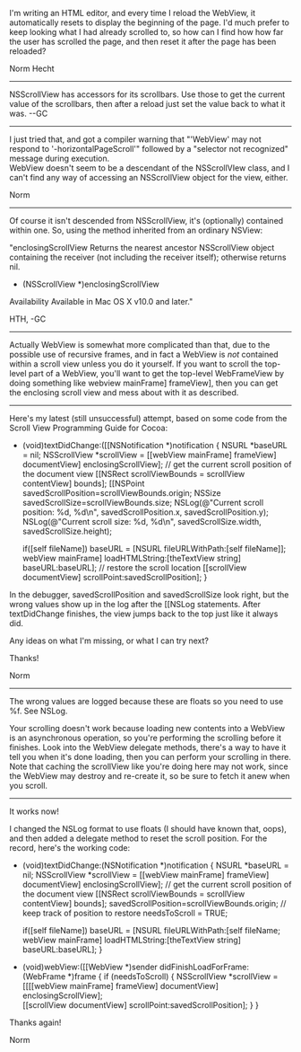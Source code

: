


I'm writing an HTML editor, and every time I reload the WebView, it automatically resets to display the beginning of the page.  I'd much prefer to keep looking what I had already scrolled to, so how can I find how how far the user has scrolled the page, and then reset it after the page has been reloaded?

Norm Hecht

----

NSScrollView has accessors for its scrollbars. Use those to get the current value of the scrollbars, then after a reload just set the value back to what it was. --GC

----

I just tried that, and got a compiler warning that "'WebView' may not respond to '-horizontalPageScroll'" followed by a  "selector not recognized" message during execution.  
WebView doesn't seem to be a descendant of the NSScrollVIew class, and I can't find any way of accessing an NSScrollView object for the view, either.  

Norm

----

Of course it isn't descended from NSScrollView, it's (optionally) contained within one. So, using the method inherited from an ordinary NSView:

"enclosingScrollView
Returns the nearest ancestor NSScrollView object containing the receiver (not including the receiver itself); otherwise returns nil.

- (NSScrollView *)enclosingScrollView

Availability
Available in Mac OS X v10.0 and later."

HTH, -GC

----

Actually WebView is somewhat more complicated than that, due to the possible use of recursive frames, and in fact a WebView is *not* contained within a scroll view unless you do it yourself. If you want to scroll the top-level part of a WebView, you'll want to get the top-level WebFrameView by doing something like     webview mainFrame] frameView], then you can get the enclosing scroll view and mess about with it as described.

----

Here's my latest (still unsuccessful) attempt, based on some code from the Scroll View Programming Guide for Cocoa:

     
- (void)textDidChange:([[NSNotification *)notification {
	NSURL *baseURL = nil;
	NSScrollView *scrollView = [[webView mainFrame] frameView] documentView] enclosingScrollView];
	// get the current scroll position of the document view
	[[NSRect scrollViewBounds = scrollView contentView] bounds];
	[[NSPoint savedScrollPosition=scrollViewBounds.origin;
	NSSize savedScrollSize=scrollViewBounds.size;
	NSLog(@"Current scroll position: %d, %d\n", savedScrollPosition.x, savedScrollPosition.y);
	NSLog(@"Current scroll size: %d, %d\n", savedScrollSize.width, savedScrollSize.height);

	if([self fileName]) baseURL = [NSURL fileURLWithPath:[self fileName]];
	webView mainFrame] loadHTMLString:[theTextView string] baseURL:baseURL];
	// restore the scroll location
	[[scrollView documentView] scrollPoint:savedScrollPosition];
}
 

In the debugger, savedScrollPosition and savedScrollSize look right, but the wrong 
values show up in the log after the [[NSLog statements.  After textDidChange finishes, 
the view jumps back to the top just like it always did.  

Any ideas on what I'm missing, or what I can try next?

Thanks!

Norm

----
The wrong values are logged because these are floats so you need to use %f. See NSLog.

Your scrolling doesn't work because loading new contents into a WebView is an asynchronous operation, so you're performing the scrolling before it finishes. Look into the WebView delegate methods, there's a way to have it tell you when it's done loading, then you can perform your scrolling in there. Note that caching the scrollView like you're doing here may not work, since the WebView may destroy and re-create it, so be sure to fetch it anew when you scroll.

----
It works now!

I changed the NSLog format to use floats (I should have known that, oops), and then added a delegate method to reset the scroll position.  For the record, 
here's the working code:

    
- (void)textDidChange:(NSNotification *)notification {
	NSURL *baseURL = nil;
	NSScrollView *scrollView = [[webView mainFrame] frameView] documentView] enclosingScrollView];
	// get the current scroll position of the document view
	[[NSRect scrollViewBounds = scrollView contentView] bounds];
	savedScrollPosition=scrollViewBounds.origin; // keep track of position to restore
	needsToScroll = TRUE;

	if([self fileName]) baseURL = [NSURL fileURLWithPath:[self fileName;
	webView mainFrame] loadHTMLString:[theTextView string] baseURL:baseURL];
}

- (void)webView:([[WebView *)sender didFinishLoadForFrame:(WebFrame *)frame {
	if (needsToScroll) {
		NSScrollView *scrollView = [[[[webView mainFrame] frameView] documentView] enclosingScrollView];	
		[[scrollView documentView] scrollPoint:savedScrollPosition];
	}
}
 

Thanks again!

Norm
